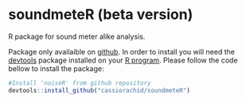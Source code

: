 # soundmeteR (beta version)

R package for sound meter alike analysis.

Package only availaible on [github](http://github.com/). In order to install you will need the [devtools](https://cran.r-project.org/package=devtools) package installed on your [R program](https://www.r-project.org/). Please follow the code bellow to install the package:

```r
#Install 'noiseR' from github repository
devtools::install_github("cassiorachid/soundmeteR")
```
